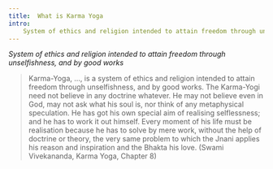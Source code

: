 ```yaml
---
title:  What is Karma Yoga
intro:
    System of ethics and religion intended to attain freedom through unselfishness, and by good works
---
```

*System of ethics and religion intended to attain freedom through unselfishness, and by good works*

>Karma-Yoga, ..., is a system of ethics and religion intended to attain freedom through unselfishness, and by good works. The Karma-Yogi need not believe in any doctrine whatever. He may not believe even in God, may not ask what his soul is, nor think of any metaphysical speculation. He has got his own special aim of realising selflessness; and he has to work it out himself. Every moment of his life must be realisation because he has to solve by mere work, without the help of doctrine or theory, the very same problem to which the Jnani applies his reason and inspiration and the Bhakta his love. (Swami Vivekananda, Karma Yoga, Chapter 8)